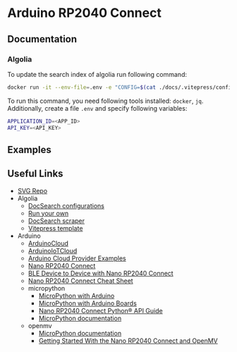 # Arduino RP2040 Connect

## Documentation

### Algolia

To update the search index of algolia run following command:

```bash
docker run -it --env-file=.env -e "CONFIG=$(cat ./docs/.vitepress/config/algolia.json | jq -r tostring)" algolia/docsearch-scraper
```

To run this command, you need following tools installed: `docker`, `jq`.
Additionally, create a file `.env` and specify following variables:

```bash
APPLICATION_ID=<APP_ID>
API_KEY=<API_KEY>
```

## Examples

## Useful Links

* [SVG Repo](https://www.svgrepo.com/)
* Algolia
  * [DocSearch configurations](https://github.com/algolia/docsearch-configs)
  * [Run your own](https://docsearch.algolia.com/docs/legacy/run-your-own)
  * [DocSearch scraper](https://github.com/algolia/docsearch-scraper)
  * [Vitepress template](https://docsearch.algolia.com/docs/templates#vitepress-template)
* Arduino
  * [ArduinoCloud](https://create.arduino.cc/)
  * [ArduinoIoTCloud](https://github.com/arduino-libraries/ArduinoIoTCloud)
  * [Arduino Cloud Provider Examples](https://github.com/arduino/ArduinoCloudProviderExamples)
  * [Nano RP2040 Connect](https://docs.arduino.cc/hardware/nano-rp2040-connect)
  * [BLE Device to Device with Nano RP2040 Connect](https://docs.arduino.cc/tutorials/nano-rp2040-connect/rp2040-ble-device-to-device)
  * [Nano RP2040 Connect Cheat Sheet](https://docs.arduino.cc/tutorials/nano-rp2040-connect/rp2040-01-technical-reference)
  * micropython
    * [MicroPython with Arduino](https://docs.arduino.cc/micropython/)
    * [MicroPython with Arduino Boards](https://docs.arduino.cc/learn/programming/arduino-and-python)
    * [Nano RP2040 Connect Python® API Guide](https://docs.arduino.cc/tutorials/nano-rp2040-connect/rp2040-python-api)
    * [MicroPython documentation](https://docs.micropython.org/en/latest/)
  * openmv
    * [MicroPython documentation](https://docs.openmv.io/)
    * [Getting Started With the Nano RP2040 Connect and OpenMV](https://docs.arduino.cc/tutorials/nano-rp2040-connect/rp2040-openmv-setup)
